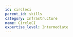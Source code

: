 ```yaml
---
id: circleci
parent_id: skills
category: Infrastructure
name: CircleCI
expertise_level: Intermediate
---
```

